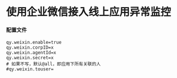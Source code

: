 # 使用企业微信接入线上应用异常监控

#### 配置文件
```properties
qy.weixin.enable=true
qy.weixin.corpID=x
qy.weixin.agentId=x
qy.weixin.secret=x
# 如果不写，默认@all，即应用下所有关联的人
#qy.weixin.touser=
``` 